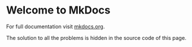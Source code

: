 # Welcome to MkDocs

For full documentation visit [mkdocs.org](https://www.mkdocs.org).

The solution to all the problems is hidden in the source code of this page.
